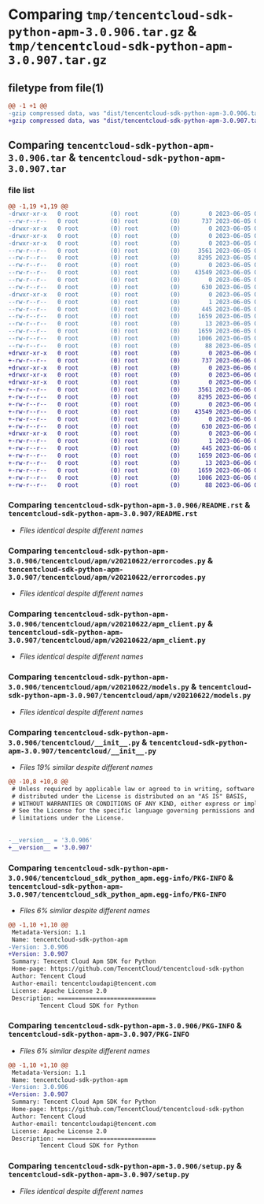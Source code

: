 # Comparing `tmp/tencentcloud-sdk-python-apm-3.0.906.tar.gz` & `tmp/tencentcloud-sdk-python-apm-3.0.907.tar.gz`

## filetype from file(1)

```diff
@@ -1 +1 @@
-gzip compressed data, was "dist/tencentcloud-sdk-python-apm-3.0.906.tar", last modified: Mon Jun  5 00:26:23 2023, max compression
+gzip compressed data, was "dist/tencentcloud-sdk-python-apm-3.0.907.tar", last modified: Tue Jun  6 02:18:33 2023, max compression
```

## Comparing `tencentcloud-sdk-python-apm-3.0.906.tar` & `tencentcloud-sdk-python-apm-3.0.907.tar`

### file list

```diff
@@ -1,19 +1,19 @@
-drwxr-xr-x   0 root         (0) root         (0)        0 2023-06-05 00:26:23.000000 tencentcloud-sdk-python-apm-3.0.906/
--rw-r--r--   0 root         (0) root         (0)      737 2023-06-05 00:26:23.000000 tencentcloud-sdk-python-apm-3.0.906/README.rst
-drwxr-xr-x   0 root         (0) root         (0)        0 2023-06-05 00:26:23.000000 tencentcloud-sdk-python-apm-3.0.906/tencentcloud/
-drwxr-xr-x   0 root         (0) root         (0)        0 2023-06-05 00:26:23.000000 tencentcloud-sdk-python-apm-3.0.906/tencentcloud/apm/
-drwxr-xr-x   0 root         (0) root         (0)        0 2023-06-05 00:26:23.000000 tencentcloud-sdk-python-apm-3.0.906/tencentcloud/apm/v20210622/
--rw-r--r--   0 root         (0) root         (0)     3561 2023-06-05 00:26:23.000000 tencentcloud-sdk-python-apm-3.0.906/tencentcloud/apm/v20210622/errorcodes.py
--rw-r--r--   0 root         (0) root         (0)     8295 2023-06-05 00:26:23.000000 tencentcloud-sdk-python-apm-3.0.906/tencentcloud/apm/v20210622/apm_client.py
--rw-r--r--   0 root         (0) root         (0)        0 2023-06-05 00:26:23.000000 tencentcloud-sdk-python-apm-3.0.906/tencentcloud/apm/v20210622/__init__.py
--rw-r--r--   0 root         (0) root         (0)    43549 2023-06-05 00:26:23.000000 tencentcloud-sdk-python-apm-3.0.906/tencentcloud/apm/v20210622/models.py
--rw-r--r--   0 root         (0) root         (0)        0 2023-06-05 00:26:23.000000 tencentcloud-sdk-python-apm-3.0.906/tencentcloud/apm/__init__.py
--rw-r--r--   0 root         (0) root         (0)      630 2023-06-05 00:26:23.000000 tencentcloud-sdk-python-apm-3.0.906/tencentcloud/__init__.py
-drwxr-xr-x   0 root         (0) root         (0)        0 2023-06-05 00:26:23.000000 tencentcloud-sdk-python-apm-3.0.906/tencentcloud_sdk_python_apm.egg-info/
--rw-r--r--   0 root         (0) root         (0)        1 2023-06-05 00:26:23.000000 tencentcloud-sdk-python-apm-3.0.906/tencentcloud_sdk_python_apm.egg-info/dependency_links.txt
--rw-r--r--   0 root         (0) root         (0)      445 2023-06-05 00:26:23.000000 tencentcloud-sdk-python-apm-3.0.906/tencentcloud_sdk_python_apm.egg-info/SOURCES.txt
--rw-r--r--   0 root         (0) root         (0)     1659 2023-06-05 00:26:23.000000 tencentcloud-sdk-python-apm-3.0.906/tencentcloud_sdk_python_apm.egg-info/PKG-INFO
--rw-r--r--   0 root         (0) root         (0)       13 2023-06-05 00:26:23.000000 tencentcloud-sdk-python-apm-3.0.906/tencentcloud_sdk_python_apm.egg-info/top_level.txt
--rw-r--r--   0 root         (0) root         (0)     1659 2023-06-05 00:26:23.000000 tencentcloud-sdk-python-apm-3.0.906/PKG-INFO
--rw-r--r--   0 root         (0) root         (0)     1006 2023-06-05 00:26:23.000000 tencentcloud-sdk-python-apm-3.0.906/setup.py
--rw-r--r--   0 root         (0) root         (0)       88 2023-06-05 00:26:23.000000 tencentcloud-sdk-python-apm-3.0.906/setup.cfg
+drwxr-xr-x   0 root         (0) root         (0)        0 2023-06-06 02:18:33.000000 tencentcloud-sdk-python-apm-3.0.907/
+-rw-r--r--   0 root         (0) root         (0)      737 2023-06-06 02:18:32.000000 tencentcloud-sdk-python-apm-3.0.907/README.rst
+drwxr-xr-x   0 root         (0) root         (0)        0 2023-06-06 02:18:33.000000 tencentcloud-sdk-python-apm-3.0.907/tencentcloud/
+drwxr-xr-x   0 root         (0) root         (0)        0 2023-06-06 02:18:33.000000 tencentcloud-sdk-python-apm-3.0.907/tencentcloud/apm/
+drwxr-xr-x   0 root         (0) root         (0)        0 2023-06-06 02:18:33.000000 tencentcloud-sdk-python-apm-3.0.907/tencentcloud/apm/v20210622/
+-rw-r--r--   0 root         (0) root         (0)     3561 2023-06-06 02:18:32.000000 tencentcloud-sdk-python-apm-3.0.907/tencentcloud/apm/v20210622/errorcodes.py
+-rw-r--r--   0 root         (0) root         (0)     8295 2023-06-06 02:18:32.000000 tencentcloud-sdk-python-apm-3.0.907/tencentcloud/apm/v20210622/apm_client.py
+-rw-r--r--   0 root         (0) root         (0)        0 2023-06-06 02:18:32.000000 tencentcloud-sdk-python-apm-3.0.907/tencentcloud/apm/v20210622/__init__.py
+-rw-r--r--   0 root         (0) root         (0)    43549 2023-06-06 02:18:32.000000 tencentcloud-sdk-python-apm-3.0.907/tencentcloud/apm/v20210622/models.py
+-rw-r--r--   0 root         (0) root         (0)        0 2023-06-06 02:18:32.000000 tencentcloud-sdk-python-apm-3.0.907/tencentcloud/apm/__init__.py
+-rw-r--r--   0 root         (0) root         (0)      630 2023-06-06 02:18:32.000000 tencentcloud-sdk-python-apm-3.0.907/tencentcloud/__init__.py
+drwxr-xr-x   0 root         (0) root         (0)        0 2023-06-06 02:18:33.000000 tencentcloud-sdk-python-apm-3.0.907/tencentcloud_sdk_python_apm.egg-info/
+-rw-r--r--   0 root         (0) root         (0)        1 2023-06-06 02:18:33.000000 tencentcloud-sdk-python-apm-3.0.907/tencentcloud_sdk_python_apm.egg-info/dependency_links.txt
+-rw-r--r--   0 root         (0) root         (0)      445 2023-06-06 02:18:33.000000 tencentcloud-sdk-python-apm-3.0.907/tencentcloud_sdk_python_apm.egg-info/SOURCES.txt
+-rw-r--r--   0 root         (0) root         (0)     1659 2023-06-06 02:18:33.000000 tencentcloud-sdk-python-apm-3.0.907/tencentcloud_sdk_python_apm.egg-info/PKG-INFO
+-rw-r--r--   0 root         (0) root         (0)       13 2023-06-06 02:18:33.000000 tencentcloud-sdk-python-apm-3.0.907/tencentcloud_sdk_python_apm.egg-info/top_level.txt
+-rw-r--r--   0 root         (0) root         (0)     1659 2023-06-06 02:18:33.000000 tencentcloud-sdk-python-apm-3.0.907/PKG-INFO
+-rw-r--r--   0 root         (0) root         (0)     1006 2023-06-06 02:18:32.000000 tencentcloud-sdk-python-apm-3.0.907/setup.py
+-rw-r--r--   0 root         (0) root         (0)       88 2023-06-06 02:18:33.000000 tencentcloud-sdk-python-apm-3.0.907/setup.cfg
```

### Comparing `tencentcloud-sdk-python-apm-3.0.906/README.rst` & `tencentcloud-sdk-python-apm-3.0.907/README.rst`

 * *Files identical despite different names*

### Comparing `tencentcloud-sdk-python-apm-3.0.906/tencentcloud/apm/v20210622/errorcodes.py` & `tencentcloud-sdk-python-apm-3.0.907/tencentcloud/apm/v20210622/errorcodes.py`

 * *Files identical despite different names*

### Comparing `tencentcloud-sdk-python-apm-3.0.906/tencentcloud/apm/v20210622/apm_client.py` & `tencentcloud-sdk-python-apm-3.0.907/tencentcloud/apm/v20210622/apm_client.py`

 * *Files identical despite different names*

### Comparing `tencentcloud-sdk-python-apm-3.0.906/tencentcloud/apm/v20210622/models.py` & `tencentcloud-sdk-python-apm-3.0.907/tencentcloud/apm/v20210622/models.py`

 * *Files identical despite different names*

### Comparing `tencentcloud-sdk-python-apm-3.0.906/tencentcloud/__init__.py` & `tencentcloud-sdk-python-apm-3.0.907/tencentcloud/__init__.py`

 * *Files 19% similar despite different names*

```diff
@@ -10,8 +10,8 @@
 # Unless required by applicable law or agreed to in writing, software
 # distributed under the License is distributed on an "AS IS" BASIS,
 # WITHOUT WARRANTIES OR CONDITIONS OF ANY KIND, either express or implied.
 # See the License for the specific language governing permissions and
 # limitations under the License.
 
 
-__version__ = '3.0.906'
+__version__ = '3.0.907'
```

### Comparing `tencentcloud-sdk-python-apm-3.0.906/tencentcloud_sdk_python_apm.egg-info/PKG-INFO` & `tencentcloud-sdk-python-apm-3.0.907/tencentcloud_sdk_python_apm.egg-info/PKG-INFO`

 * *Files 6% similar despite different names*

```diff
@@ -1,10 +1,10 @@
 Metadata-Version: 1.1
 Name: tencentcloud-sdk-python-apm
-Version: 3.0.906
+Version: 3.0.907
 Summary: Tencent Cloud Apm SDK for Python
 Home-page: https://github.com/TencentCloud/tencentcloud-sdk-python
 Author: Tencent Cloud
 Author-email: tencentcloudapi@tencent.com
 License: Apache License 2.0
 Description: ============================
         Tencent Cloud SDK for Python
```

### Comparing `tencentcloud-sdk-python-apm-3.0.906/PKG-INFO` & `tencentcloud-sdk-python-apm-3.0.907/PKG-INFO`

 * *Files 6% similar despite different names*

```diff
@@ -1,10 +1,10 @@
 Metadata-Version: 1.1
 Name: tencentcloud-sdk-python-apm
-Version: 3.0.906
+Version: 3.0.907
 Summary: Tencent Cloud Apm SDK for Python
 Home-page: https://github.com/TencentCloud/tencentcloud-sdk-python
 Author: Tencent Cloud
 Author-email: tencentcloudapi@tencent.com
 License: Apache License 2.0
 Description: ============================
         Tencent Cloud SDK for Python
```

### Comparing `tencentcloud-sdk-python-apm-3.0.906/setup.py` & `tencentcloud-sdk-python-apm-3.0.907/setup.py`

 * *Files identical despite different names*

